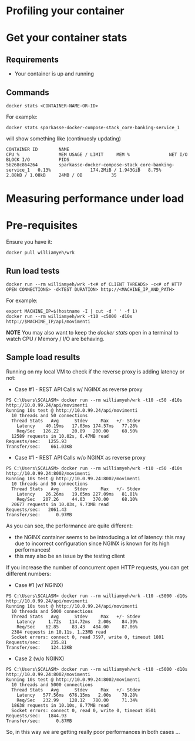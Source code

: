 # Profiling your container

# Get your container stats

## Requirements

* Your container is up and running

## Commands
```
docker stats <CONTAINER-NAME-OR-ID>
```

For example:
```
docker stats sparkasse-docker-compose-stack_core-banking-service_1
```
will show something like (continuosly updating)
```
CONTAINER ID        NAME                                                    CPU %               MEM USAGE / LIMIT     MEM %               NET I/O             BLOCK I/O           PIDS
5b268c864264        sparkasse-docker-compose-stack_core-banking-service_1   0.13%               174.2MiB / 1.943GiB   8.75%               2.88kB / 1.08kB     24MB / 0B           35
```

# Measuring performance under load 

# Pre-requisites
Ensure you have it:

```
docker pull williamyeh/wrk
```

## Run load tests

```
docker run --rm williamyeh/wrk -t<# of CLIENT THREADS> -c<# of HTTP OPEN CONNECTIONS> -d<TEST DURATION> http://<MACHINE_IP_AND_PATH>
```

For example:
```
export MACHINE_IP=$(hostname -I | cut -d ' ' -f 1)
docker run --rm williamyeh/wrk -t10 -c5000 -d10s http://$MACHINE_IP/api/movimenti
```

**NOTE** You may also want to keep the *docker stats* open in a terminal to watch CPU / Memory / I/O are behaving. 

## Sample load results

Running on my local VM to check if the reverse proxy is adding latency or not:


* Case #1 - REST API Calls w/ NGINX as reverse proxy
```
PS C:\Users\SCALASM> docker run --rm williamyeh/wrk -t10 -c50 -d10s http://10.0.99.24/api/movimenti
Running 10s test @ http://10.0.99.24/api/movimenti
  10 threads and 50 connections
  Thread Stats   Avg      Stdev     Max   +/- Stdev
    Latency    40.19ms   17.03ms 174.57ms   77.28%
    Req/Sec   126.22     20.89   200.00     68.50%
  12589 requests in 10.02s, 6.47MB read
Requests/sec:   1255.93
Transfer/sec:    661.03KB
```

* Case #1 - REST API Calls w/o NGINX as reverse proxy
```
PS C:\Users\SCALASM> docker run --rm williamyeh/wrk -t10 -c50 -d10s http://10.0.99.24:8002/movimenti
Running 10s test @ http://10.0.99.24:8002/movimenti
  10 threads and 50 connections
  Thread Stats   Avg      Stdev     Max   +/- Stdev
    Latency    26.26ms   19.65ms 227.09ms   81.81%
    Req/Sec   207.26     44.03   370.00     68.10%
  20677 requests in 10.03s, 9.73MB read
Requests/sec:   2061.43
Transfer/sec:      0.97MB
```

As you can see, the performance are quite different:
* the NGINX container seems to be introducing a lot of latency: this may due to incorrect configuration since NGINX is known for its high performances!
* this may also be an issue by the testing client

If you increase the number of concurrent open HTTP requests, you can get different numbers:

* Case #1 (w/ NGINX)
```
PS C:\Users\SCALASM> docker run --rm williamyeh/wrk -t10 -c5000 -d10s http://10.0.99.24/api/movimenti
Running 10s test @ http://10.0.99.24/api/movimenti
  10 threads and 5000 connections
  Thread Stats   Avg      Stdev     Max   +/- Stdev
    Latency     1.72s   114.72ms   2.00s    84.39%
    Req/Sec    62.85     83.43   484.00     87.06%
  2384 requests in 10.11s, 1.23MB read
  Socket errors: connect 0, read 7597, write 0, timeout 1801
Requests/sec:    235.81
Transfer/sec:    124.12KB
```

* Case 2 (w/o NGINX)
```
PS C:\Users\SCALASM> docker run --rm williamyeh/wrk -t10 -c5000 -d10s http://10.0.99.24:8002/movimenti
Running 10s test @ http://10.0.99.24:8002/movimenti
  10 threads and 5000 connections
  Thread Stats   Avg      Stdev     Max   +/- Stdev
    Latency   577.56ms  676.15ms   2.00s    78.28%
    Req/Sec   232.99    128.12   780.00     71.34%
  18638 requests in 10.10s, 8.77MB read
  Socket errors: connect 0, read 0, write 0, timeout 8501
Requests/sec:   1844.93
Transfer/sec:      0.87MB
```

So, in this way we are getting really poor performances in both cases ...
